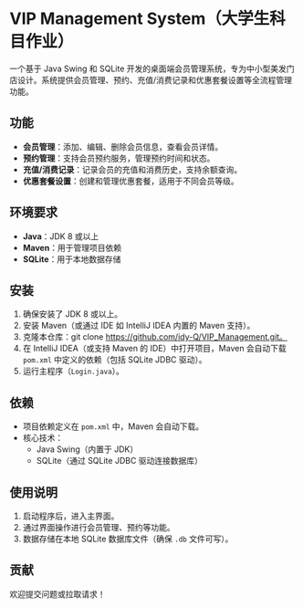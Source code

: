 # VIP Management System（大学生科目作业）

一个基于 Java Swing 和 SQLite 开发的桌面端会员管理系统，专为中小型美发门店设计。系统提供会员管理、预约、充值/消费记录和优惠套餐设置等全流程管理功能。

## 功能

- **会员管理**：添加、编辑、删除会员信息，查看会员详情。
- **预约管理**：支持会员预约服务，管理预约时间和状态。
- **充值/消费记录**：记录会员的充值和消费历史，支持余额查询。
- **优惠套餐设置**：创建和管理优惠套餐，适用于不同会员等级。

## 环境要求

- **Java**：JDK 8 或以上
- **Maven**：用于管理项目依赖
- **SQLite**：用于本地数据存储

## 安装

1. 确保安装了 JDK 8 或以上。
2. 安装 Maven（或通过 IDE 如 IntelliJ IDEA 内置的 Maven 支持）。
3. 克隆本仓库：git clone https://github.com/idy-Q/VIP_Management.git。
4. 在 IntelliJ IDEA（或支持 Maven 的 IDE）中打开项目，Maven 会自动下载 `pom.xml` 中定义的依赖（包括 SQLite JDBC 驱动）。
5. 运行主程序（`Login.java`）。

## 依赖

- 项目依赖定义在 `pom.xml` 中，Maven 会自动下载。
- 核心技术：
  - Java Swing（内置于 JDK）
  - SQLite（通过 SQLite JDBC 驱动连接数据库）

## 使用说明

1. 启动程序后，进入主界面。
2. 通过界面操作进行会员管理、预约等功能。
3. 数据存储在本地 SQLite 数据库文件（确保 `.db` 文件可写）。

## 贡献

欢迎提交问题或拉取请求！
